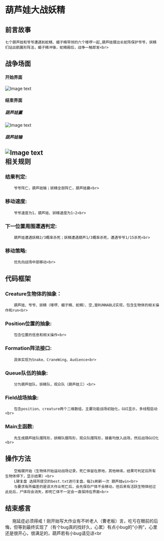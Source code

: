 葫芦娃大战妖精
===
前言故事
---
    七个葫芦娃和爷爷遭遇到蛇精、蝎子精带领的六个喽啰一起,葫芦娃摆出长蛇阵保护爷爷，妖精们站出鹤翼形阵法，蝎子精冲锋，蛇精殿后，战争一触即发<br>
战争场面
---
#### 开始界面<br>
![Image text](https://github.com/YMing-Li/java-2017f-homework/blob/master/Fianl%20Project/%E6%9D%8E%E4%B8%80%E9%B8%A3-151220056/relatedpicsfor_readme/start.png)  
#### 结束界面<br>
##### 葫芦娃赢<br>
![Image text](https://github.com/YMing-Li/java-2017f-homework/blob/master/Fianl%20Project/%E6%9D%8E%E4%B8%80%E9%B8%A3-151220056/relatedpicsfor_readme/end_win.png)  
##### 葫芦娃输<br>
![Image text](https://github.com/YMing-Li/java-2017f-homework/blob/master/Fianl%20Project/%E6%9D%8E%E4%B8%80%E9%B8%A3-151220056/relatedpicsfor_readme/end_lose.png) <br>
相关规则
---
### 结果判定: 
        爷爷阵亡，葫芦娃输；妖精全部阵亡，葫芦娃赢<br>
### 移动速度: 
        爷爷速度为1，葫芦娃、妖精速度为1~2<br>
### 下一位置周围遭遇判定: 
        葫芦娃遭遇妖精2/3概率杀死；妖精遭遇葫芦1/3概率杀死，遭遇爷爷1/15杀死<br>
### 移动策略: 
        优先向战场中部移动<br>
代码框架<bc>
---
### Creature生物体的抽象：
        葫芦娃、爷爷、妖精（喽啰、蝎子精、蛇精）、空,是RUNNABLE实现，包含生物体的相关操作和run<br>
### Position位置的抽象:
        包含位置的信息和相关操作<br>
### Formation阵法接口:
        具体实现为Snake、CraneWing、Audience<br>
### Queue队伍的抽象:
        分为葫芦娃队，妖精队，观众队（葫芦娃三）<br>
### Field战场抽象:
        包含position、creature两个二维数组，主要功能战场初始化，GUI显示，多线程启动<br>
### Main主函数:
        先生成葫芦娃队摆阵形，妖精队摆阵形，观众队摆阵形，接着均放入战场，然后战场GUI化<br>
操作方法<br>
---
        空格键开始（生物体开始运动战场记录，死亡体留在原地，其他继续，结果可判定后所有生物体停下，显示结果）<br>
        L键复盘 选择所提交的best.txt进行复盘，每2s刷新一次 葫芦娃win<br>
        与要求有所偏差的是该大作业死亡后，会先保存尸体不会移动，但后来有活跃生物体经过此处后，尸体将会消失，即死亡体不一定会一直保持在界面<br>
结束感言
---
        拖延症必须得戒！刚开始写大作业有不听老人（曹老板）言，吃亏在眼前的后悔，但等到最终实现了（有个bug真的找好久，心累）有点小bug的“小狗”，心里还是很开心，很满足的，葫芦若有小bug请见谅<br

